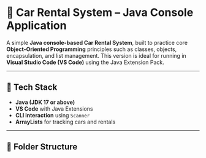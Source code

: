 # 🚗 Car Rental System – Java Console Application

A simple **Java console-based Car Rental System**, built to practice core **Object-Oriented Programming** principles such as classes, objects, encapsulation, and list management. This version is ideal for running in **Visual Studio Code (VS Code)** using the Java Extension Pack.

---

## 🧰 Tech Stack

- **Java (JDK 17 or above)**
- **VS Code** with Java Extensions
- **CLI interaction** using `Scanner`
- **ArrayLists** for tracking cars and rentals

---

## 📂 Folder Structure   

